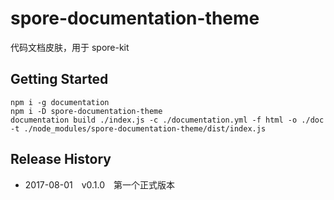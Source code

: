 # spore-documentation-theme

代码文档皮肤，用于 spore-kit

## Getting Started

```shell
npm i -g documentation
npm i -D spore-documentation-theme
documentation build ./index.js -c ./documentation.yml -f html -o ./doc -t ./node_modules/spore-documentation-theme/dist/index.js
```

## Release History

 * 2017-08-01 v0.1.0 第一个正式版本



